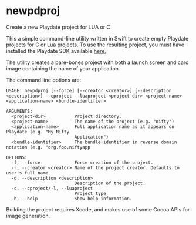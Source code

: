 # newpdproj
Create a new Playdate project for LUA or C

This a simple command-line utility written in Swift to create empty Playdate projects for C or Lua projects. To use the resulting project, you must have installed the Playdate SDK available [here.](https://play.date/dev/)

The utility creates a bare-bones project with both a launch screen and card image containing the name of your application.

The command line options are:
```
USAGE: newpdproj [--force] [--creator <creator>] [--description <description>] --cproject --luaproject <project-dir> <project-name> <application-name> <bundle-identifier>

ARGUMENTS:
  <project-dir>           Project directory.
  <project-name>          The name of the project (e.g. "nifty")
  <application-name>      Full application name as it appears on Playdate (e.g. "My Nifty
                          Application")
  <bundle-identifier>     The bundle identifier in reverse domain notation (e.g. "org.foo.niftyapp

OPTIONS:
  -f, --force             Force creation of the project.
  -r, --creator <creator> Name of the project creator. Defaults to user's full name
  -d, --description <description>
                          Description of the project.
  -c, --cproject/-l, --luaproject
                          Project type
  -h, --help              Show help information.
```

Building the project requires Xcode, and makes use of some Cocoa APIs for image generation.
